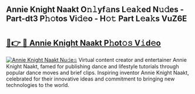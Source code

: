 ## Annie Knight Naakt O𝚗𝚕yf𝚊ns L𝚎a𝚔ed N𝚞𝚍es - Part-dt3 P𝚑𝚘tos Vi𝚍𝚎o - H𝚘𝚝 Part L𝚎a𝚔s VuZ6E

# <h2><a href="http://kf1dna1.oniu.top/?m=Annie+Knight+Naakt">🔗👉 🔴 Annie Knight Naakt P𝚑ot𝚘𝚜 V𝚒d𝚎o</a></h2>

[![Annie Knight Naakt Nu𝚍e𝚜](https://i.imgur.com/0qMVB7G.gif)](http://kf1dna1.oniu.top/?m=Annie+Knight+Naakt)
Virtual content creator and entertainer Annie Knight Naakt, famed for publishing dance and lifestyle tutorials through popular dance moves and brief clips. Inspiring inventor Annie Knight Naakt, celebrated for their innovative ideas and commitment to bringing new technologies to the world.  
